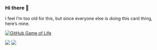 ### Hi there 👋 

<!--
**Al-assad/Al-assad** is a ✨ _special_ ✨ repository because its `README.md` (this file) appears on your GitHub profile.

Here are some ideas to get you started:

- 🔭 I’m currently working on ...
- 🌱 I’m currently learning ...
- 👯 I’m looking to collaborate on ...
- 🤔 I’m looking for help with ...
- 💬 Ask me about ...
- 📫 How to reach me: ...
- 😄 Pronouns: ...
- ⚡ Fun fact: ...
-->
I feel I’m too old for this, but since everyone else is doing this card thing, here’s mine.

[![GitHub Game of Life](https://github4life.herokuapp.com/al-assad.gif?z=6)](https://github4life.herokuapp.com/al-assad)
<div>
  <img src="https://github-readme-stats.vercel.app/api?username=al-assad&show_icons=true" />
  <img src="https://github-readme-stats.vercel.app/api/top-langs/?username=al-assad&hide=ruby,css,html,shell,javascript&langs_count=5&layout=compact" />
</div>
